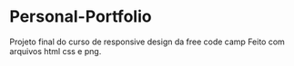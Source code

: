# Personal-Portfolio
Projeto final do curso de responsive design da free code camp
Feito com arquivos html css e png.
